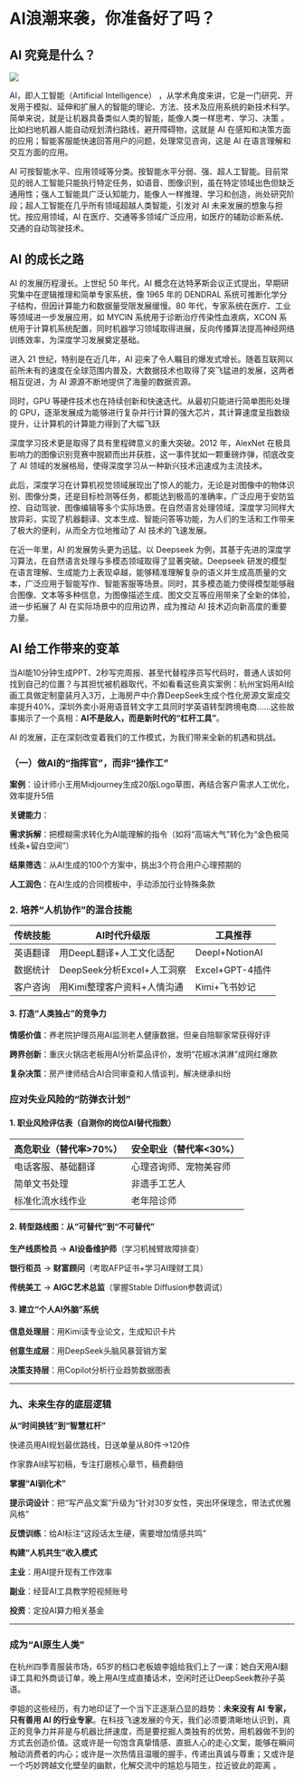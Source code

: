 # AI浪潮来袭，你准备好了吗？

## AI 究竟是什么？



![](https://p9-flow-imagex-sign.byteimg.com/ocean-cloud-tos/image_skill/17e0ecc6-7e22-4aed-afb6-0a00f9cfb3c0_1741005017386836545\~tplv-a9rns2rl98-web-watermark-v2.png?rk3s=b14c611d\&x-expires=1772541017\&x-signature=H0YeC8OvrMqM87spPMl3qTbdhQs%3D)

AI，即人工智能（Artificial Intelligence） ，从学术角度来讲，它是一门研究、开发用于模拟、延伸和扩展人的智能的理论、方法、技术及应用系统的新技术科学。简单来说，就是让机器具备类似人类的智能，能像人类一样思考、学习、决策 。比如扫地机器人能自动规划清扫路线，避开障碍物，这就是 AI 在感知和决策方面的应用；智能客服能快速回答用户的问题，处理常见咨询，这是 AI 在语言理解和交互方面的应用。

AI 可按智能水平、应用领域等分类。按智能水平分弱、强、超人工智能。目前常见的弱人工智能只能执行特定任务，如语音、图像识别，虽在特定领域出色但缺乏通用性；强人工智能具广泛认知能力，能像人一样推理、学习和创造，尚处研究阶段；超人工智能在几乎所有领域超越人类智能，引发对 AI 未来发展的想象与担忧。按应用领域，AI 在医疗、交通等多领域广泛应用，如医疗的辅助诊断系统、交通的自动驾驶技术。

## AI 的成长之路

AI 的发展历程漫长。上世纪 50 年代，AI 概念在达特茅斯会议正式提出，早期研究集中在逻辑推理和简单专家系统，像 1965 年的 DENDRAL 系统可推断化学分子结构，但因计算能力和数据量受限发展缓慢。80 年代，专家系统在医疗、工业等领域进一步发展应用，如 MYCIN 系统用于诊断治疗传染性血液病，XCON 系统用于计算机系统配置，同时机器学习领域取得进展，反向传播算法提高神经网络训练效率，为深度学习发展奠定基础。

进入 21 世纪，特别是在近几年，AI 迎来了令人瞩目的爆发式增长。随着互联网以前所未有的速度在全球范围内普及，大数据技术也取得了突飞猛进的发展，这两者相互促进，为 AI 源源不断地提供了海量的数据资源。

同时，GPU 等硬件技术也在持续创新和快速迭代。从最初只能进行简单图形处理的 GPU，逐渐发展成为能够进行复杂并行计算的强大芯片，其计算速度呈指数级提升，让计算机的计算能力得到了大幅飞跃

深度学习技术更是取得了具有里程碑意义的重大突破。2012 年，AlexNet 在极具影响力的图像识别竞赛中脱颖而出并获胜，这一事件犹如一颗重磅炸弹，彻底改变了 AI 领域的发展格局，使得深度学习从一种新兴技术迅速成为主流技术。

此后，深度学习在计算机视觉领域展现出了惊人的能力，无论是对图像中的物体识别、图像分类，还是目标检测等任务，都能达到极高的准确率，广泛应用于安防监控、自动驾驶、图像编辑等多个实际场景。在自然语言处理领域，深度学习同样大放异彩，实现了机器翻译、文本生成、智能问答等功能，为人们的生活和工作带来了极大的便利，从而全方位地推动了 AI 技术的飞速发展。

在近一年里，AI 的发展势头更为迅猛。以 Deepseek 为例，其基于先进的深度学习算法，在自然语言处理与多模态领域取得了显著突破。Deepseek 研发的模型在语言理解、生成能力上表现卓越，能够精准理解复杂的语义并生成高质量的文本，广泛应用于智能写作、智能客服等场景。同时，其多模态能力使得模型能够融合图像、文本等多种信息，为图像描述生成、图文交互等应用带来了全新的体验，进一步拓展了 AI 在实际场景中的应用边界，成为推动 AI 技术迈向新高度的重要力量。

## AI 给工作带来的变革

当AI能10分钟生成PPT、2秒写完周报、甚至代替程序员写代码时，普通人该如何找到自己的位置？与其担忧被机器取代，不如看看这些真实案例：杭州宝妈用AI绘画工具做定制童装月入3万，上海房产中介靠DeepSeek生成个性化房源文案成交率提升40%，深圳外卖小哥用语音转文字工具同时学英语转型跨境电商……这些故事揭示了一个真相：**AI不是敌人，而是新时代的“杠杆工具”**。

AI 的发展，正在深刻改变着我们的工作模式，为我们带来全新的机遇和挑战。

### （一）**做AI的“指挥官”，而非“操作工”**

**案例**：设计师小王用Midjourney生成20版Logo草图，再结合客户需求人工优化，效率提升5倍

**关键能力**：

**需求拆解**：把模糊需求转化为AI能理解的指令（如将“高端大气”转化为“金色极简线条+留白空间”）

**结果筛选**：从AI生成的100个方案中，挑出3个符合用户心理预期的

**人工润色**：在AI生成的合同模板中，手动添加行业特殊条款

### 2. **培养“人机协作”的混合技能**



| **传统技能** | **AI时代升级版**          | **工具推荐**       |
| -------- | -------------------- | -------------- |
| 英语翻译     | 用DeepL翻译+人工文化适配      | Deepl+NotionAI |
| 数据统计     | DeepSeek分析Excel+人工洞察 | Excel+GPT-4插件  |
| 客户咨询     | 用Kimi整理客户资料+人情沟通     | Kimi+飞书妙记      |

#### 3. **打造“人类独占”的竞争力**

**情感价值**：养老院护理员用AI监测老人健康数据，但亲自陪聊家常获得好评

**跨界创新**：重庆火锅店老板用AI分析菜品评价，发明“花椒冰淇淋”成网红爆款

**复杂决策**：房产律师结合AI合同审查和人情谈判，解决继承纠纷

### 应对失业风险的“防弹衣计划”

#### 1. **职业风险评估表（自测你的岗位AI替代指数）**



| **高危职业（替代率>70%）** | **安全职业（替代率<30%）** |
| ----------------- | ----------------- |
| 电话客服、基础翻译         | 心理咨询师、宠物美容师       |
| 简单文书处理            | 非遗手工艺人            |
| 标准化流水线作业          | 老年陪诊师             |

#### 2. **转型路线图：从“可替代”到“不可替代”**

**生产线质检员** → **AI设备维护师**（学习机械臂故障排查）

**银行柜员** → **财富顾问**（考取AFP证书+学习AI理财工具）

**传统美工** → **AIGC艺术总监**（掌握Stable Diffusion参数调试）

#### 3. **建立“个人AI外脑”系统**

**信息处理层**：用Kimi读专业论文，生成知识卡片

**创意生成层**：用DeepSeek头脑风暴营销方案

**决策支持层**：用Copilot分析行业趋势数据图表



***

### 九、未来生存的底层逻辑

**从“时间换钱”到“智慧杠杆”**

快递员用AI规划最优路线，日送单量从80件→120件

作家靠AI续写初稿，专注打磨核心章节，稿费翻倍

**掌握“AI驯化术”**

**提示词设计**：把“写产品文案”升级为“针对30岁女性，突出环保理念，带法式优雅风格”

**反馈训练**：给AI标注“这段话太生硬，需要增加情感共鸣”

**构建“人机共生”收入模式**

**主业**：用AI提升现有工作效率

**副业**：经营AI工具教学短视频账号

**投资**：定投AI算力相关基金



***

### 成为“AI原生人类”

在杭州四季青服装市场，65岁的档口老板娘李姐给我们上了一课：她白天用AI翻译工具和外商谈订单，晚上用AI生成直播话术，空闲时还让DeepSeek教孙子英语。

李姐的这些经历，有力地印证了一个当下正逐渐凸显的趋势：**未来没有 AI 专家，只有善用 AI 的行业专家**。在科技飞速发展的今天，我们必须要清晰地认识到，真正的竞争力并非是与机器比拼速度，而是要挖掘人类独有的优势，用机器做不到的方式去创造价值。这或许是一句饱含真挚情感、直抵人心的走心文案，能够在瞬间触动消费者的内心；或许是一次热情且温暖的握手，传递出真诚与尊重；又或许是一个巧妙跨越文化壁垒的幽默，化解交流中的尴尬与陌生，拉近彼此的距离 。